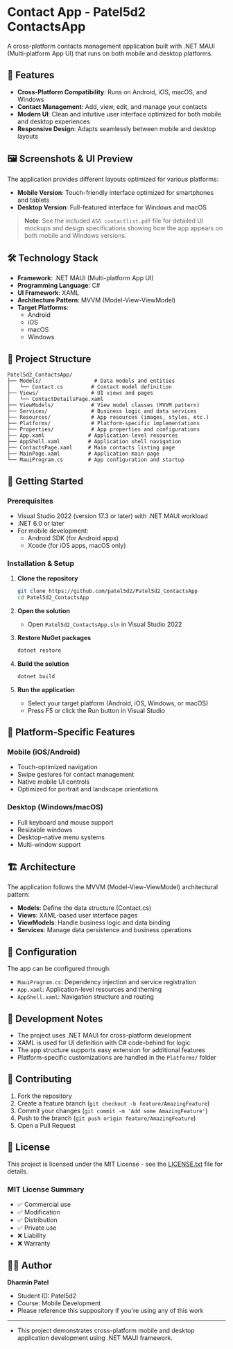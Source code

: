 # Contact App - Patel5d2 ContactsApp

A cross-platform contacts management application built with .NET MAUI (Multi-platform App UI) that runs on both mobile and desktop platforms.

## 📱 Features

- **Cross-Platform Compatibility**: Runs on Android, iOS, macOS, and Windows
- **Contact Management**: Add, view, edit, and manage your contacts
- **Modern UI**: Clean and intuitive user interface optimized for both mobile and desktop experiences
- **Responsive Design**: Adapts seamlessly between mobile and desktop layouts

## 🖼️ Screenshots & UI Preview

The application provides different layouts optimized for various platforms:

- **Mobile Version**: Touch-friendly interface optimized for smartphones and tablets
- **Desktop Version**: Full-featured interface for Windows and macOS

> **Note**: See the included `AS6 contactlist.pdf` file for detailed UI mockups and design specifications showing how the app appears on both mobile and Windows versions.

## 🛠️ Technology Stack

- **Framework**: .NET MAUI (Multi-platform App UI)
- **Programming Language**: C#
- **UI Framework**: XAML
- **Architecture Pattern**: MVVM (Model-View-ViewModel)
- **Target Platforms**: 
  - Android
  - iOS
  - macOS
  - Windows

## 📁 Project Structure

```
Patel5d2_ContactsApp/
├── Models/                 # Data models and entities
│   └── Contact.cs         # Contact model definition
├── Views/                 # UI views and pages
│   └── ContactDetailsPage.xaml
├── ViewModels/            # View model classes (MVVM pattern)
├── Services/              # Business logic and data services
├── Resources/             # App resources (images, styles, etc.)
├── Platforms/             # Platform-specific implementations
├── Properties/            # App properties and configurations
├── App.xaml              # Application-level resources
├── AppShell.xaml         # Application shell navigation
├── ContactsPage.xaml     # Main contacts listing page
├── MainPage.xaml         # Application main page
└── MauiProgram.cs        # App configuration and startup
```

## 🚀 Getting Started

### Prerequisites

- Visual Studio 2022 (version 17.3 or later) with .NET MAUI workload
- .NET 6.0 or later
- For mobile development:
  - Android SDK (for Android apps)
  - Xcode (for iOS apps, macOS only)

### Installation & Setup

1. **Clone the repository**
   ```bash
   git clone https://github.com/patel5d2/Patel5d2_ContactsApp
   cd Patel5d2_ContactsApp
   ```

2. **Open the solution**
   - Open `Patel5d2_ContactsApp.sln` in Visual Studio 2022

3. **Restore NuGet packages**
   ```bash
   dotnet restore
   ```

4. **Build the solution**
   ```bash
   dotnet build
   ```

5. **Run the application**
   - Select your target platform (Android, iOS, Windows, or macOS)
   - Press F5 or click the Run button in Visual Studio

## 📱 Platform-Specific Features

### Mobile (iOS/Android)
- Touch-optimized navigation
- Swipe gestures for contact management
- Native mobile UI controls
- Optimized for portrait and landscape orientations

### Desktop (Windows/macOS)
- Full keyboard and mouse support
- Resizable windows
- Desktop-native menu systems
- Multi-window support

## 🏗️ Architecture

The application follows the MVVM (Model-View-ViewModel) architectural pattern:

- **Models**: Define the data structure (Contact.cs)
- **Views**: XAML-based user interface pages
- **ViewModels**: Handle business logic and data binding
- **Services**: Manage data persistence and business operations

## 🔧 Configuration

The app can be configured through:
- `MauiProgram.cs`: Dependency injection and service registration
- `App.xaml`: Application-level resources and theming
- `AppShell.xaml`: Navigation structure and routing

## 📝 Development Notes

- The project uses .NET MAUI for cross-platform development
- XAML is used for UI definition with C# code-behind for logic
- The app structure supports easy extension for additional features
- Platform-specific customizations are handled in the `Platforms/` folder

## 🤝 Contributing

1. Fork the repository
2. Create a feature branch (`git checkout -b feature/AmazingFeature`)
3. Commit your changes (`git commit -m 'Add some AmazingFeature'`)
4. Push to the branch (`git push origin feature/AmazingFeature`)
5. Open a Pull Request

## 📄 License

This project is licensed under the MIT License - see the [LICENSE.txt](LICENSE.txt) file for details.

### MIT License Summary
- ✅ Commercial use
- ✅ Modification
- ✅ Distribution
- ✅ Private use
- ❌ Liability
- ❌ Warranty
  
## 👨‍💻 Author

**Dharmin Patel**
- Student ID: Patel5d2
- Course: Mobile Development
- Please reference this suppository if you're using any of this work
---

* This project demonstrates cross-platform mobile and desktop application development using .NET MAUI framework.
